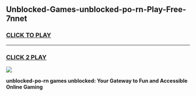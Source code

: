 
## Unblocked-Games-unblocked-po-rn-Play-Free-7nnet
<h3>
<a href="https://premium76.site?title=unblocked-po-rn&ref=18A1">CLICK TO PLAY</a></h3>
<hr>

<h3>
<a href="https://premium76.site?title=unblocked-po-rn&ref=18A1">CLICK 2 PLAY</a>
  
</h3>

<a href="https://premium76.site?title=unblocked-po-rn&ref=18A1"><img src="https://clearcache.store/games.png"></a>


**unblocked-po-rn games unblocked: Your Gateway to Fun and Accessible Online Gaming**
